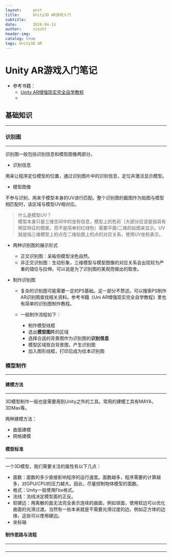 ```yaml
---
layout:     post
title:      Unity3D AR游戏入门
subtitle:   
date:       2018-04-13
author:     xiezht
header-img: 
catalog: true
tags: Unity3D AR
---
```

# Unity AR游戏入门笔记

* 参考书籍：
	+ [Unity AR增强现实完全自学教程]()
	+ 

## 基础知识
***

### 识别图
***
识别图一般包括识别信息和模型图像两部分。

* 识别信息

用来让程序定位模型的位置，通过识别图片中的识别信息，定位并激活显示模型。

* 模型图像

不参与识别，用来于模型本身的UV进行匹配。整个识别图的截图作为贴图与模型相匹配时，该区域与模型UV相对应。

>什么是模型UV？<br/>
模型本身只是三维空间中的坐标信息，模型上的色彩（大部分应该是指具有明显特征的图案，而不是简单的红绿色）需要平面/二维的贴图来显示。UV就是指三维模型上的点在二维贴图上的点的对应关系，使用UV坐标表示。

* 两种识别图的展示形式

	+ 正交识别图：呆板但模型涂色自然。
	+ 非正交识别图：生动形象，三维模型与模型图像的对应关系会出现较为严重的错位与拉伸。可以说是为了识别图的美观而做出的取舍。

* 制作识别图

	+ 复杂的识别图可能需要一定的PS基础。这一部分不赘述。可以搜索PS制作AR识别图查找相关资料。参考书籍《Uni AR增强现实完全自学教程》里也有简单的识别图制作教程。

	+ 一般制作流程如下：<br/>
		- 制作模型线框
		- 选出**模型图片**的区域
		- 选择合适的背景图作为识别图的**识别信息**
		- 模型区域抠白背景图，产生识别图
		- 加入图形线框，打印后成为绘本识别图

### 模型制作
***

#### 建模方法
***
3D模型制作一般也是需要用到Unity之外的工具。常用的建模工具有MAYA，3DMax等。

两种建模方法：

* 曲面建模
* 网格建模

#### 模型标准
***
一个3D模型，我们需要关注的属性有以下几点：
* 面数：面数的多少直接影响程序的运行速度。面数越多，程序需要的计算越多，对GPU/CPU的压力越大。因此，尽量控制物体模型的面数。
* 格式：Unity一般使用Fbx格式。
* 法线：法线决定模型面的正反。
* 软硬边：用离散的面无法完全表示连续的曲面，例如球面，使用软边可以优化曲面的光滑过渡。当然有一些本来就是不需要光滑过度的边，例如正方体的边缘，这些可以使用硬边。
* 坐标轴

#### 制作思路与流程
***

### 
***


